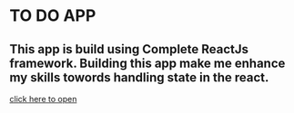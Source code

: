 # TO DO APP

## This app is build using Complete ReactJs framework. Building this app make me enhance my skills towords handling state in the react.

[click here to open](https://dinesh-todoapp.netlify.app/)
